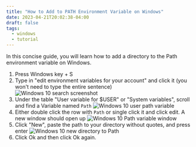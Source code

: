 ```yaml
---
title: "How to Add to PATH Environment Variable on Windows"
date: 2023-04-21T20:02:38-04:00
draft: false
tags:
  - windows
  - tutorial
---
```


In this concise guide, you will learn how to add a directory to the Path environment variable on Windows.

1. Press Windows key + S
2. Type in "edit environment variables for your account" and click it (you won't need to type the entire sentence)
![Windows 10 search screenshot](/images/windows/edit-env-variables-search.webp)
3. Under the table "User variable for $USER" or "System variables", scroll and find a Variable named `Path`
![Windows 10 user path variable](/images/windows/user-path-variables.webp)
4. Either double click the row with `Path` or single click it and click edit. A new window should open up
![Windows 10 Path variable window](/images/windows/user-path-variable-edit.webp)
5. Click "New", paste the path to your directory without quotes, and press enter
![Windows 10 new directory to Path](/images/windows/add-new-user-path-variable.webp)
6. Click Ok and then click Ok again.
